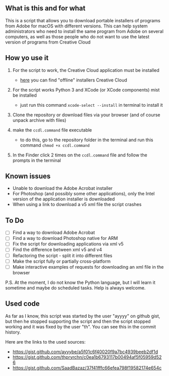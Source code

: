 ## What is this and for what

This is a script that allows you to download portable installers of programs from Adobe for macOS with different versions. This can help system administrators who need to install the same program from Adobe on several computers, as well as those people who do not want to use the latest version of programs from Creative Cloud

## How yo use it

1. For the script to work, the Creative Cloud application must be installed

   - [here](https://helpx.adobe.com/download-install/kb/creative-cloud-desktop-app-download.html) you can find "offline" installers Creative Cloud

2. For the script works Python 3 and XCode (or XCode components) mist be installed

   - just run this command `xcode-select --install` in terminal to install it

3. Clone the repository or download files via your browser (and of course unpack archive with files)

4. make the `ccdl.command` file executable

   - to do this, go to the repository folder in the terminal and run this command `chmod +x ccdl.command`

5. In the Finder click 2 times on the `ccdl.command` file and follow the prompts in the terminal

## Known issues

- Unable to download the Adobe Acrobat installer
- For Photoshop (and possibly some other applications), only the Intel version of the application installer is downloaded
- When using a link to download a v5 xml file the script crashes

## To Do

- [ ] Find a way to download Adobe Acrobat
- [ ] Find a way to download Photoshop native for ARM
- [ ] Fix the script for downloading applications via xml v5
- [ ] Find the difference between xml v5 and v4
- [ ] Refactoring the script - split it into different files
- [ ] Make the script fully or partially cross-platform
- [ ] Make interactive examples of requests for downloading an xml file in the browser

P.S.
At the moment, I do not know the Python language, but I will learn it sometime and maybe do scheduled tasks. Help is always welcome.

## Used code

As far as I know, this script was started by the user "ayyyy" on github gist, but then he stopped supporting the script and then the script stopped working and it was fixed by the user "th". You can see this in the commit history.

Here are the links to the used sources:

- https://gist.github.com/ayyybe/a5f01c6f40020f9a7bc4939beeb2df1d
- https://gist.github.com/thpryrchn/c0ea1b6793117b00494af5f05959d526
- https://gist.github.com/SaadBazaz/37f41fffc66efea798f19582174e654c

